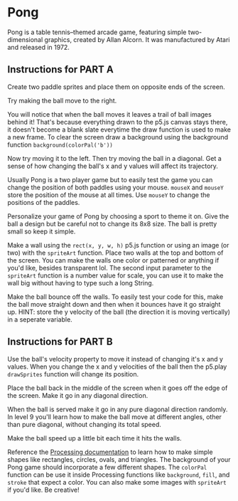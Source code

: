 # Pong

Pong is a table tennis–themed arcade game, featuring simple two-dimensional graphics, created by Allan Alcorn. It was manufactured by Atari and released in 1972.

## Instructions for PART A

Create two paddle sprites and place them on opposite ends of the screen.

Try making the ball move to the right.

You will notice that when the ball moves it leaves a trail of ball images behind it! That's because everything drawn to the p5.js canvas stays there, it doesn't become a blank slate everytime the draw function is used to make a new frame. To clear the screen draw a background using the background function `background(colorPal('b'))`

Now try moving it to the left. Then try moving the ball in a diagonal. Get a sense of how changing the ball's x and y values will affect its trajectory.

Usually Pong is a two player game but to easily test the game you can change the position of both paddles using your mouse. `mouseX` and `mouseY` store the position of the mouse at all times. Use `mouseY` to change the positions of the paddles.

Personalize your game of Pong by choosing a sport to theme it on. Give the ball a design but be careful not to change its 8x8 size. The ball is pretty small so keep it simple.

Make a wall using the `rect(x, y, w, h)` p5.js function or using an image (or two) with the `spriteArt` function. Place two walls at the top and bottom of the screen. You can make the walls one color or patterned or anything if you'd like, besides transparent lol. The second input parameter to the `spriteArt` function is a number value for scale, you can use it to make the wall big without having to type such a long String.

Make the ball bounce off the walls. To easily test your code for this, make the ball move straight down and then when it bounces have it go straight up. HINT: store the y velocity of the ball (the direction it is moving vertically) in a seperate variable.

## Instructions for PART B

Use the ball's velocity property to move it instead of changing it's x and y values. When you change the x and y velocities of the ball then the p5.play `drawSprites` function will change its position.

Place the ball back in the middle of the screen when it goes off the edge of the screen. Make it go in any diagonal direction.

When the ball is served make it go in any pure diagonal direction randomly. In level 9 you'll learn how to make the ball move at different angles, other than pure diagonal, without changing its total speed.

Make the ball speed up a little bit each time it hits the walls.

Reference the [Processing documentation](https://processing.org/reference) to learn how to make simple shapes like rectangles, circles, ovals, and triangles. The background of your Pong game should incorporate a few different shapes. The `colorPal` function can be use it inside Processing functions like `background`, `fill`, and `stroke` that expect a color. You can also make some images with `spriteArt` if you'd like. Be creative!
